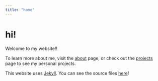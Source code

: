 ```yaml
---
title: "home"
---
```


# hi!

Welcome to my website!! 

To learn more about me, visit the [about](/en/about/) page, or check out the [projects](/en/projects/) page to see my personal projects.

This website uses [Jekyll](https://jekyllrb.com/). You can see the source files [here](https://github.com/Rudicito/rudicito.github.io)!